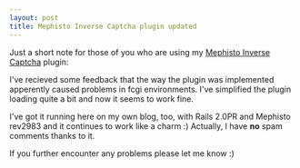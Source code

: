 ```yaml
--- 
layout: post
title: Mephisto Inverse Captcha plugin updated
---
```

<p>Just a short note for those of you who are using my <a href="/projects/mephisto-plugin-inverse-captcha-for-comments-anti-spam" title="Mephisto Plugin: Inverse Captcha for Comments (anti-spam)">Mephisto Inverse Captcha</a> plugin: </p>

<p>I've recieved some feedback that the way the plugin was implemented apperently caused problems in fcgi environments. I've simplified the plugin loading quite a bit and now it seems to work fine.</p>

<p>I've got it running here on my own blog, too, with Rails 2.0PR and Mephisto rev2983 and it continues to work like a charm :) Actually, I have <b>no</b> spam comments thanks to it.</p>

<p>If you further encounter any problems please let me know :)</p>

